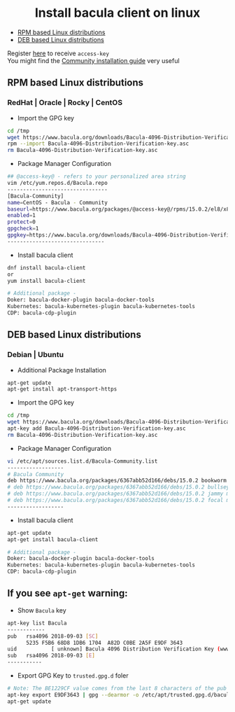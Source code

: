 <h1 align="center">Install bacula client on linux</h1>

- [RPM based Linux distributions](#rpm-based-linux-distributions)
- [DEB based Linux distributions](#deb-based-linux-distributions)

Register [here](https://www.bacula.org/bacula-binary-package-download/) to receive `access-key`\
You might find the [Community installation guide](https://www.bacula.org/whitepapers/CommunityInstallationGuide.pdf) very useful

## RPM based Linux distributions

### RedHat | Oracle | Rocky | CentOS

- Import the GPG key

```bash
cd /tmp
wget https://www.bacula.org/downloads/Bacula-4096-Distribution-Verification-key.asc
rpm --import Bacula-4096-Distribution-Verification-key.asc
rm Bacula-4096-Distribution-Verification-key.asc
```

- Package Manager Configuration

```bash
## @access-key@ - refers to your personalized area string
vim /etc/yum.repos.d/Bacula.repo
--------------------------------
[Bacula-Community]
name=CentOS - Bacula - Community
baseurl=https://www.bacula.org/packages/@access-key@/rpms/15.0.2/el8/x86_64/
enabled=1
protect=0
gpgcheck=1
gpgkey=https://www.bacula.org/downloads/Bacula-4096-Distribution-Verification-key.asc
-------------------------------
```
- Install bacula client

```bash
dnf install bacula-client
or
yum install bacula-client

# Additional package - 
Doker: bacula-docker-plugin bacula-docker-tools
Kubernetes: bacula-kubernetes-plugin bacula-kubernetes-tools
CDP: bacula-cdp-plugin
```


## DEB based Linux distributions

### Debian | Ubuntu

- Additional Package Installation

```bash
apt-get update
apt-get install apt-transport-https
```
- Import the GPG key

```bash
cd /tmp
wget https://www.bacula.org/downloads/Bacula-4096-Distribution-Verification-key.asc
apt-key add Bacula-4096-Distribution-Verification-key.asc
rm Bacula-4096-Distribution-Verification-key.asc
```
- Package Manager Configuration

```bash
vi /etc/apt/sources.list.d/Bacula-Community.list
------------------
# Bacula Community
deb https://www.bacula.org/packages/6367abb52d166/debs/15.0.2 bookworm main
# deb https://www.bacula.org/packages/6367abb52d166/debs/15.0.2 bullseye main
# deb https://www.bacula.org/packages/6367abb52d166/debs/15.0.2 jammy main
# deb https://www.bacula.org/packages/6367abb52d166/debs/15.0.2 focal main
------------------
```
- Install bacula client

```bash
apt-get update
apt-get install bacula-client 

# Additional package -
Doker: bacula-docker-plugin bacula-docker-tools
Kubernetes: bacula-kubernetes-plugin bacula-kubernetes-tools
CDP: bacula-cdp-plugin
```
## If you see `apt-get` warning:
 
- Show `Bacula` key

```bash
apt-key list Bacula
------------
pub   rsa4096 2018-09-03 [SC]
      5235 F5B6 68D8 1DB6 1704  A82D C0BE 2A5F E9DF 3643
uid           [ unknown] Bacula 4096 Distribution Verification Key (www.bacula.org) <kern@bacula.org>
sub   rsa4096 2018-09-03 [E]
-----------
```
- Export GPG Key to `trusted.gpg.d` foler
```bash
# Note: The BE1229CF value comes from the last 8 characters of the pub code
apt-key export E9DF3643 | gpg --dearmor -o /etc/apt/trusted.gpg.d/bacula.gpg
apt-get update
```

```bash

```






